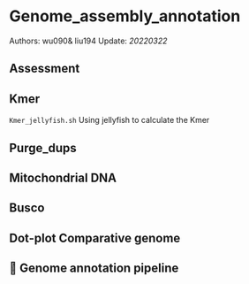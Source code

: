 # Genome_assembly_annotation

Authors: wu090& liu194
Update: *20220322*

## Assessment

## Kmer
`Kmer_jellyfish.sh` Using jellyfish to calculate the Kmer

## Purge_dups

## Mitochondrial DNA

## Busco

## Dot-plot Comparative genome

## :trumpet: Genome annotation pipeline
